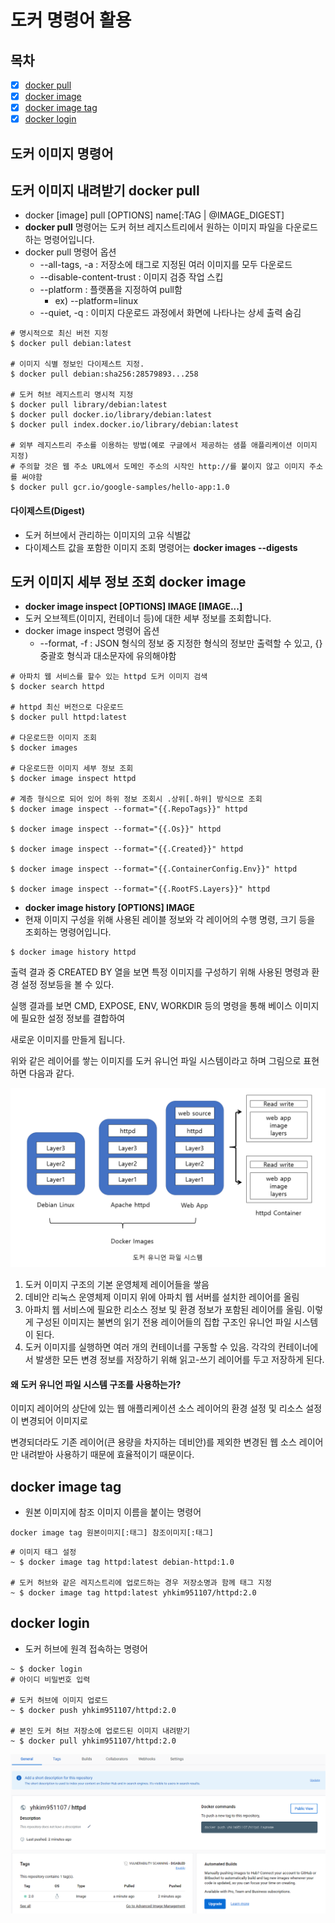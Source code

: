 # 도커 명령어 활용
## 목차
- [x] [docker pull](#도커-이미지-내려받기-docker-pull)
- [x] [docker image](#도커-이미지-세부-정보-조회-docker-image)
- [x] [docker image tag](#docker-image-tag)
- [x] [docker login](#docker-login)

## 도커 이미지 명령어
## 도커 이미지 내려받기 docker pull
- docker [image] pull [OPTIONS] name[:TAG | @IMAGE_DIGEST]
- **docker pull** 명령어는 도커 허브 레지스트리에서 원하는 이미지 파일을 다운로드하는 명령어입니다. 
- docker pull 명령어 옵션
  - --all-tags, -a : 저장소에 태그로 지정된 여러 이미지를 모두 다운로드
  - --disable-content-trust : 이미지 검증 작업 스킵
  - --platform : 플랫폼을 지정하여 pull함
    - ex) --platform=linux
  - --quiet, -q : 이미지 다운로드 과정에서 화면에 나타나는 상세 출력 숨김

```shell
# 명시적으로 최신 버전 지정
$ docker pull debian:latest

# 이미지 식별 정보인 다이제스트 지정.
$ docker pull debian:sha256:28579893...258

# 도커 허브 레지스트리 명시적 지정
$ docker pull library/debian:latest
$ docker pull docker.io/library/debian:latest
$ docker pull index.docker.io/library/debian:latest

# 외부 레지스트리 주소를 이용하는 방법(예로 구글에서 제공하는 샘플 애플리케이션 이미지 지정)
# 주의할 것은 웹 주소 URL에서 도메인 주소의 시작인 http://를 붙이지 않고 이미지 주소를 써야함
$ docker pull gcr.io/google-samples/hello-app:1.0
```

#### 다이제스트(Digest)
- 도커 허브에서 관리하는 이미지의 고유 식별값
- 다이제스트 값을 포함한 이미지 조회 명령어는 **docker images --digests**

## 도커 이미지 세부 정보 조회 docker image
- **docker image inspect [OPTIONS] IMAGE [IMAGE...]**
- 도커 오브젝트(이미지, 컨테이너 등)에 대한 세부 정보를 조회합니다.
- docker image inspect 명령어 옵션
  - --format, -f : JSON 형식의 정보 중 지정한 형식의 정보만 출력할 수 있고, {} 중괄호 형식과 대소문자에 유의해야함

```shell
# 아파치 웹 서비스를 할수 있는 httpd 도커 이미지 검색
$ docker search httpd

# httpd 최신 버전으로 다운로드
$ docker pull httpd:latest

# 다운로드한 이미지 조회
$ docker images

# 다운로드한 이미지 세부 정보 조회
$ docker image inspect httpd

# 계층 형식으로 되어 있어 하위 정보 조회시 .상위[.하위] 방식으로 조회
$ docker image inspect --format="{{.RepoTags}}" httpd

$ docker image inspect --format="{{.Os}}" httpd

$ docker image inspect --format="{{.Created}}" httpd

$ docker image inspect --format="{{.ContainerConfig.Env}}" httpd

$ docker image inspect --format="{{.RootFS.Layers}}" httpd
```

- **docker image history [OPTIONS] IMAGE**
- 현재 이미지 구성을 위해 사용된 레이블 정보와 각 레이어의 수행 명령, 크기 등을 조회하는 명령어입니다.

```shell
$ docker image history httpd
```

출력 결과 중 CREATED BY 열을 보면 특정 이미지를 구성하기 위해 사용된 명령과 환경 설정 정보등을 볼 수 있다.

실행 결과를 보면 CMD, EXPOSE, ENV, WORKDIR 등의 명령을 통해 베이스 이미지에 필요한 설정 정보를 결합하여

새로운 이미지를 만들게 됩니다.

위와 같은 레이어를 쌓는 이미지를 도커 유니언 파일 시스템이라고 하며 그림으로 표현하면 다음과 같다.

![](images/img.png)

1. 도커 이미지 구조의 기본 운영체제 레이어들을 쌓음
2. 데비안 리눅스 운영체제 이미지 위에 아파치 웹 서버를 설치한 레이어를 올림
3. 아파치 웹 서비스에 필요한 리소스 정보 및 환경 정보가 포함된 레이어를 올림.
이렇게 구성된 이미지는 불변의 읽기 전용 레이어들의 집합 구조인 유니언 파일 시스템이 된다.
4. 도커 이미지를 실행하면 여러 개의 컨테이너를 구동할 수 있음.
각각의 컨테이너에서 발생한 모든 변경 정보를 저장하기 위해 읽고-쓰기 레이어를 두고 저장하게 된다.

#### 왜 도커 유니언 파일 시스템 구조를 사용하는가?
이미지 레이어의 상단에 있는 웹 애플리케이션 소스 레이어의 환경 설정 및 리소스 설정이 변경되어 이미지로

변경되더라도 기존 레이어(큰 용량을 차지하는 데비안)를 제외한 변경된 웹 소스 레이어만 내려받아 사용하기 때문에 효율적이기 때문이다.

## docker image tag
- 원본 이미지에 참조 이미지 이름을 붙이는 명령어

```shell
docker image tag 원본이미지[:태그] 참조이미지[:태그]
```

```shell
# 이미지 태그 설정
~ $ docker image tag httpd:latest debian-httpd:1.0

# 도커 허브와 같은 레지스트리에 업로드하는 경우 저장소명과 함께 태그 지정
~ $ docker image tag httpd:latest yhkim951107/httpd:2.0
```

## docker login
- 도커 허브에 원격 접속하는 명령어

```shell
~ $ docker login
# 아이디 비밀번호 입력

# 도커 허브에 이미지 업로드
~ $ docker push yhkim951107/httpd:2.0

# 본인 도커 허브 저장소에 업로드된 이미지 내려받기
~ $ docker pull yhkim951107/httpd:2.0
```

![](images/img_1.png)

